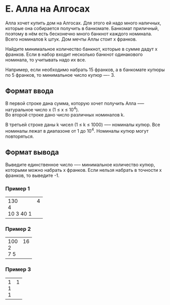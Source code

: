 # E. Алла на Алгосах

Алла хочет купить дом на Алгосах. Для этого ей надо много наличных, которые она собирается получить в банкомате. Банкомат приличный, поэтому в нём есть бесконечно много банкнот каждого номинала. Всего номиналов k штук. Дом мечты Аллы стоит x франков.

Найдите минимальное количество банкнот, которые в сумме дадут x франков. Если в набор входит несколько банкнот одинакового номинала, то учитывать надо их все.

Например, если необходимо набрать 15 франков, а в банкомате купюры по 5 франков, то минимальное число купюр —- 3.

## Формат ввода

В первой строке дана сумма, которую хочет получить Алла –— натуральное число x (1 ≤ x ≤ 10<sup>4</sup>). <br>
Во второй строке дано число различных номиналов k. 

В третьей строке даны k чисел (1 ≤ k ≤ 1000) —– номиналы купюр. Все номиналы лежат в диапазоне от 1 до 10<sup>4</sup>. Номиналы купюр могут повторяться.

## Формат вывода

Выведите единственное число —– минимальное количество купюр, которыми можно набрать x франков. Если нельзя набрать в точности x франков, то выведите -1.

### Пример 1

<table><tr>
<td>
130<br>
4<br>
10 3 40 1
</td>
<td>
4<br>
<br>
<br>
</td>
</tr></table>

### Пример 2

<table><tr>
<td>
100<br>
2<br>
7 5
</td>
<td>
16<br>
<br>
<br>
</td>
</tr></table>

### Пример 3

<table><tr>
<td>
1<br>
1<br>
1
</td>
<td>
1<br>
<br>
<br>
</td>
</tr></table>





